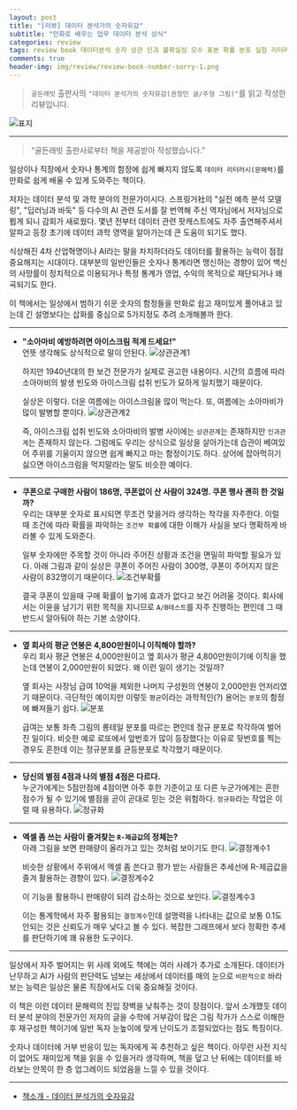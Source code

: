 ```yaml
---  
layout: post  
title: "[리뷰] 데이터 분석가의 숫자유감"  
subtitle: "만화로 배우는 업무 데이터 분석 상식"  
categories: review 
tags: review book 데이터분석 숫자 상관 인과 불확실성 모수 표본 확률 분포 실험 리터러시 시각화 조건부확률 평균      
comments: true  
header-img: img/review/review-book-number-sorry-1.png
---  
```

  
> `골든래빗` 출판사의 `"데이터 분석가의 숫자유감(권정민 글/주형 그림)"`를 읽고 작성한 리뷰입니다.  

![표지](https://theorydb.github.io/assets/img/review/review-book-number-sorry-1.png)  

---

> “골든래빗 출판사로부터 책을 제공받아 작성했습니다.”

일상이나 직장에서 숫자나 통계의 함정에 쉽게 빠지지 않도록 `데이터 리터러시(문해력)`를 만화로 쉽게 배울 수 있게 도와주는 책이다.

저자는 데이터 분석 및 과학 분야의 전문가이시다. 스프링거社의 "실전 예측 분석 모델링", "딥러닝과 바둑" 등 다수의 AI 관련 도서를 잘 번역해 주신 역자님에서 저자님으로 뵙게 되니 감회가 새로웠다. 몇년 전부터 데이터 관련 팟캐스트에도 자주 출연해주셔서 알파고 등장 초기에 데이터 과학 영역을 알아가는데 큰 도움이 되기도 했다. 

식상해진 4차 산업혁명이나 AI라는 말을 차치하더라도 데이터를 활용하는 능력이 점점 중요해지는 시대이다. 대부분의 일반인들은 숫자나 통계라면 맹신하는 경향이 있어 백신의 사망률이 정치적으로 이용되거나 특정 통계가 영업, 수익의 목적으로 재단되거나 왜곡되기도 한다. 

이 책에서는 일상에서 범하기 쉬운 숫자의 함정들을 만화로 쉽고 재미있게 풀어내고 있는데 긴 설명보다는 삽화를 중심으로 5가지정도 추려 소개해볼까 한다.

---
* __"소아마비 예방하려면 아이스크림 적게 드세요!"__  
  언뜻 생각해도 상식적으로 말이 안된다.
  ![상관관계1](https://theorydb.github.io/assets/img/review/review-book-number-sorry-3.png)  
  
  하지만 1940년대의 한 보건 전문가가 실제로 권고한 내용이다. 시간의 흐름에 따라 소아마비의 발생 빈도와 아이스크림 섭취 빈도가 묘하게 일치했기 때문이다.

  실상은 이렇다. 더운 여름에는 아이스크림을 많이 먹는다. 또, 여름에는 소아마비가 많이 발병할 뿐이다.
  ![상관관계2](https://theorydb.github.io/assets/img/review/review-book-number-sorry-2.png)  

  즉, 아이스크림 섭취 빈도와 소아마비의 발병 사이에는 `상관관계`는 존재하지만 `인과관계`는 존재하지 않는다. 그럼에도 우리는 상식으로 일상을 살아가는데 습관이 베여있어 주위를 기울이지 않으면 쉽게 빠지고 마는 함정이기도 하다. 상어에 잡아먹히기 싫으면 아이스크림을 먹지말라는 말도 비슷한 예이다.

---
* __쿠폰으로 구매한 사람이 186명, 쿠폰없이 산 사람이 324명. 쿠폰 행사 괜히 한 것일까?__  
  우리는 대부분 숫자로 표시되면 무조건 맞을거라 생각하는 착각을 자주한다. 이럴 때 조건에 따라 확률을 파악하는 `조건부 확률`에 대한 이해가 사실을 보다 명확하게 바라볼 수 있게 도와준다.

  일부 숫자에만 주목할 것이 아니라 주어진 상황과 조건을 면밀히 파악할 필요가 있다. 아래 그림과 같이 실상은 쿠폰이 주어진 사람이 300명, 쿠폰이 주어지지 않은 사람이 832명이기 때문이다.
  ![조건부확률](https://theorydb.github.io/assets/img/review/review-book-number-sorry-8.png)  

  결국 쿠폰이 있을때 구매 확률이 높기에 효과가 없다고 보긴 어려울 것이다. 회사에서는 이윤을 남기기 위한 목적을 지니므로 `A/B테스트`를 자주 진행하는 편인데 그 때 반드시 알아둬야 하는 기본 소양이다.

---
* __옆 회사의 평균 연봉은 4,800만원이니 이직해야 할까?__  
  우리 회사 평균 연봉은 4,000만원이고 옆 회사가 평균 4,800만원이기에 이직을 했는데 연봉이 2,000만원이 되었다. 왜 이런 일이 생기는 것일까?

  옆 회사는 사장님 급여 10억을 제외한 나머지 구성원의 연봉이 2,000만원 언저리였기 때문이다. 극단적인 예이지만 이렇듯 `평균`이라는 과학적인(?) 용어는 `분포`의 함정에 빠져들기 쉽다.
  ![분포](https://theorydb.github.io/assets/img/review/review-book-number-sorry-9.png)  

  급여는 보통 좌측 그림의 롱테일 분포를 따르는 편인데 정규 분포로 착각하여 벌어진 일이다. 비슷한 예로 로또에서 앞번호가 많이 등장했다는 이유로 뒷번호를 찍는 경우도 흔한데 이는 정규분포를 균등분포로 착각했기 때문이다.

---
* __당신의 별점 4점과 나의 별점 4점은 다르다.__  
  누군가에게는 5점만점에 4점이면 아주 후한 기준이고 또 다른 누군가에게는 흔한 점수가 될 수 있기에 별점을 곧이 곧대로 믿는 것은 위험하다. `정규화`라는 작업은 이럴 때 유용하다. 
  ![정규화](https://theorydb.github.io/assets/img/review/review-book-number-sorry-7.png)  

---
* __엑셀 좀 쓰는 사람이 즐겨찾는 `R-제곱값`의 정체는?__  
  아래 그림을 보면 판매량이 올라가고 있는 것처럼 보이기도 한다.
  ![결정계수1](https://theorydb.github.io/assets/img/review/review-book-number-sorry-6.png)  

  비슷한 상황에서 주위에서 엑셀 좀 쓴다고 평가 받는 사람들은 추세선에 R-제곱값을 즐겨 활용하는 경향이 있다. 
  ![결정계수2](https://theorydb.github.io/assets/img/review/review-book-number-sorry-5.png) 

  이 기능을 활용하니 판매량이 되려 감소하는 것으로 보인다.
  ![결정계수3](https://theorydb.github.io/assets/img/review/review-book-number-sorry-4.png) 

  이는 통계학에서 자주 활용되는 `결정계수`인데 설명력을 나타내는 값으로 보통 0.1도 안되는 것은 신뢰도가 매우 낮다고 볼 수 있다. 복잡한 그래프에서 보다 정확한 추세를 판단하기에 꽤 유용한 도구이다.

---

일상에서 자주 벌어지는 위 사례 외에도 책에는 여러 사례가 추가로 소개된다. 데이터가 난무하고 AI가 사람의 판단력도 넘보는 세상에서 데이터를 매의 눈으로 `비판적으로` 바라보는 능력은 일상은 물론 직장에서도 더욱 중요해질 것이다. 

이 책은 이런 데이터 문해력의 진입 장벽을 낮춰주는 것이 장점이다. 앞서 소개했듯 데이터 분석 분야의 전문가인 저자의 글을 수학에 거부감이 많은 그림 작가가 스스로 이해한 후 재구성한 책이기에 일반 독자 눈높이에 맞게 난이도가 조절되었다는 점도 특징이다.

숫자나 데이터에 거부 반응이 있는 독자에게 꼭 추천하고 싶은 책이다. 아무런 사전 지식이 없어도 재미있게 책을 읽을 수 있을거라 생각하며, 책을 덮고 난 뒤에는 데이터를 바라보는 안목이 한 층 업그레이드 되었음을 느낄 수 있을 것이다.

---

* [책소개 - 데이터 분석가의 숫자유감](http://www.yes24.com/Product/Goods/102958933)


